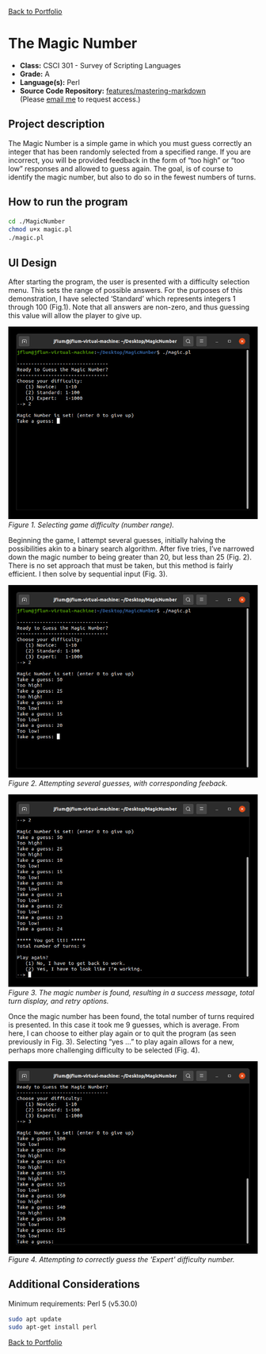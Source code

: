 [Back to Portfolio](./)

The Magic Number
===============

-   **Class:** CSCI 301 - Survey of Scripting Languages
-   **Grade:** A
-   **Language(s):** Perl
-   **Source Code Repository:** [features/mastering-markdown](https://guides.github.com/features/mastering-markdown/)  
    (Please [email me](mailto:example@csustudent.net?subject=GitHub%20Access) to request access.)

## Project description

The Magic Number is a simple game in which you must guess correctly an integer that has been randomly selected from a specified range. If you are incorrect, you will be provided feedback in the form of “too high” or “too low” responses and allowed to guess again. The goal, is of course to identify the magic number, but also to do so in the fewest numbers of turns. 

## How to run the program

```bash
cd ./MagicNumber
chmod u+x magic.pl 
./magic.pl
```

## UI Design

After starting the program, the user is presented with a difficulty selection menu. This sets the range of possible answers. For the purposes of this demonstration, I have selected ‘Standard’ which represents integers 1 through 100 (Fig.1). Note that all answers are non-zero, and thus guessing this value will allow the player to give up. 

![screenshot](images/p3f1.jpg)  
*Figure 1. Selecting game difficulty (number range).*

Beginning the game, I attempt several guesses, initially halving the possibilities akin to a binary search algorithm. After five tries, I’ve narrowed down the magic number to being greater than 20, but less than 25 (Fig. 2). There is no set approach that must be taken, but this method is fairly efficient. I then solve by sequential input (Fig. 3).

![screenshot](images/p3f2.jpg)  
*Figure 2. Attempting several guesses, with corresponding feeback.*

![screenshot](images/p3f3.jpg)  
*Figure 3. The magic number is found, resulting in a success message, total turn display, and retry options.*

Once the magic number has been found, the total number of turns required is presented. In this case it took me 9 guesses, which is average. From here, I can choose to either play again or to quit the program (as seen previously in Fig. 3). Selecting “yes …” to play again allows for a new, perhaps more challenging difficulty to be selected (Fig. 4).

![screenshot](images/p3f4.jpg)
*Figure 4. Attempting to correctly guess the 'Expert' difficulty number.*

## Additional Considerations

Minimum requirements: Perl 5 (v5.30.0)
```bash
sudo apt update
sudo apt-get install perl
```

[Back to Portfolio](./)
